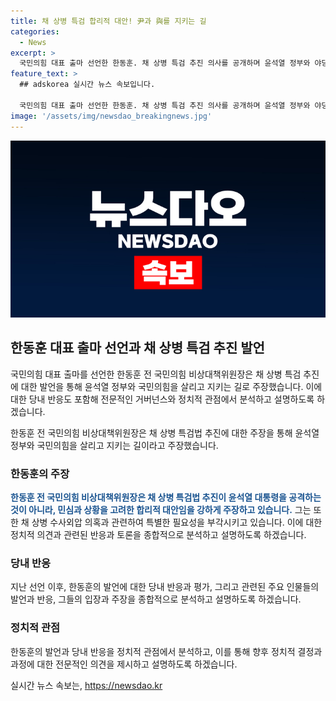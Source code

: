 ```yaml
---
title: 채 상병 특검 합리적 대안! 尹과 與를 지키는 길
categories:
  - News
excerpt: >
  국민의힘 대표 출마 선언한 한동훈. 채 상병 특검 추진 의사를 공개하며 윤석열 정부와 야당의 살리고 지키는 길 주장. 공수처 수사 공격적으로 진행 중이라는 점을 강조하며 특검법 통과 필요성 부각. 또한 당내에서의 견제 의견과 여론에 대한 대응에 대해 강경한 입장을 보였다.
feature_text: >
  ## adskorea 실시간 뉴스 속보입니다.

  국민의힘 대표 출마 선언한 한동훈. 채 상병 특검 추진 의사를 공개하며 윤석열 정부와 야당의 살리고 지키는 길 주장. 공수처 수사 공격적으로 진행 중이라는 점을 강조하며 특검법 통과 필요성 부각. 또한 당내에서의 견제 의견과 여론에 대한 대응에 대해 강경한 입장을 보였다.
image: '/assets/img/newsdao_breakingnews.jpg'
---
```


<p><img src="/assets/img/newsdao_breakingnews.jpg" alt="adskorea 속보" /></p>

<h2 data-ke-size="size26">한동훈 대표 출마 선언과 채 상병 특검 추진 발언</h2>

<p>국민의힘 대표 출마를 선언한 한동훈 전 국민의힘 비상대책위원장은 채 상병 특검 추진에 대한 발언을 통해 윤석열 정부와 국민의힘을 살리고 지키는 길로 주장했습니다. 이에 대한 당내 반응도 포함해 전문적인 거버넌스와 정치적 관점에서 분석하고 설명하도록 하겠습니다.</p>

<p data-ke-size="size16">한동훈 전 국민의힘 비상대책위원장은 채 상병 특검법 추진에 대한 주장을 통해 윤석열 정부와 국민의힘을 살리고 지키는 길이라고 주장했습니다.</p>

<h3>한동훈의 주장</h3>

<p><b><span style="color: #1a5490;">한동훈 전 국민의힘 비상대책위원장은 채 상병 특검법 추진이 윤석열 대통령을 공격하는 것이 아니라, 민심과 상황을 고려한 합리적 대안임을 강하게 주장하고 있습니다.</span></b> 그는 또한 채 상병 수사외압 의혹과 관련하여 특별한 필요성을 부각시키고 있습니다. 이에 대한 정치적 의견과 관련된 반응과 토론을 종합적으로 분석하고 설명하도록 하겠습니다.</p>

<h3>당내 반응</h3>

<p>지난 선언 이후, 한동훈의 발언에 대한 당내 반응과 평가, 그리고 관련된 주요 인물들의 발언과 반응, 그들의 입장과 주장을 종합적으로 분석하고 설명하도록 하겠습니다.</p>

<h3>정치적 관점</h3>

<p>한동훈의 발언과 당내 반응을 정치적 관점에서 분석하고, 이를 통해 향후 정치적 결정과 과정에 대한 전문적인 의견을 제시하고 설명하도록 하겠습니다.</p>
실시간 뉴스 속보는, <a href="https://newsdao.kr" rel="dofollow">https://newsdao.kr</a>


